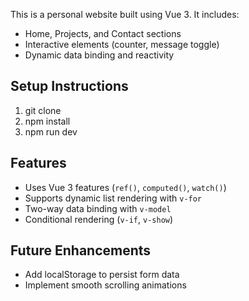 This is a personal website built using Vue 3. It includes:
- Home, Projects, and Contact sections
- Interactive elements (counter, message toggle)
- Dynamic data binding and reactivity

## Setup Instructions
1. git clone <repo-url>
2. npm install
3. npm run dev

## Features
- Uses Vue 3 features (`ref()`, `computed()`, `watch()`)
- Supports dynamic list rendering with `v-for`
- Two-way data binding with `v-model`
- Conditional rendering (`v-if`, `v-show`)

## Future Enhancements
- Add localStorage to persist form data
- Implement smooth scrolling animations